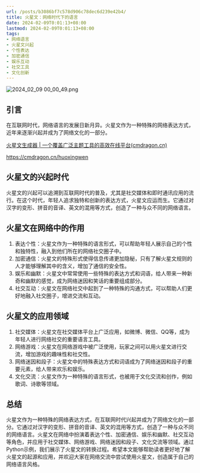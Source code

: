 ```yaml
---
url: /posts/b3086bf7c578d906c78dec6d239e42b4/
title: 火星文：网络时代下的语言
date: 2024-02-09T0:01:13+08:00
lastmod: 2024-02-09T0:01:13+08:00
tags:
- 网络语言
- 火星文兴起
- 个性表达
- 加密通信
- 娱乐互动
- 社交工具
- 文化创新
---
```



<img src="https://static.cmdragon.cn/blog/images/2024_02_09 00_00_49.png@blog" title="2024_02_09 00_00_49.png" alt="2024_02_09 00_00_49.png"/>

## 引言

在互联网时代，网络语言的发展日新月异。火星文作为一种特殊的网络表达方式，近年来逐渐兴起并成为了网络文化的一部分。

[火星文生成器 | 一个覆盖广泛主题工具的高效在线平台(cmdragon.cn)](https://cmdragon.cn/huoxingwen)

https://cmdragon.cn/huoxingwen

## 火星文的兴起时代 

火星文的兴起可以追溯到互联网时代的普及，尤其是社交媒体和即时通讯应用的流行。在这个时代，年轻人追求独特和创新的表达方式，火星文应运而生。它通过对汉字的变形、拼音的音译、英文的混用等方式，创造了一种与众不同的网络语言。

## 火星文在网络中的作用

1.  表达个性：火星文作为一种特殊的语言形式，可以帮助年轻人展示自己的个性和独特性，融入到他们所在的网络社交圈子中。
1.  加密通信：火星文的特殊形式使得信息传递更加隐秘，只有了解火星文规则的人才能够理解其中的含义，增加了通信的安全性。
1.  娱乐和幽默：火星文中常常使用一些特殊的表达方式和词语，给人带来一种新奇和幽默的感觉，成为网络迷因和笑话的重要组成部分。
1.  社交互动：火星文在网络社交中起到了一种特殊的沟通方式，可以帮助人们更好地融入社交圈子，增进交流和互动。

## 火星文的应用领域

1.  社交媒体：火星文在社交媒体平台上广泛应用，如微博、微信、QQ等，成为年轻人进行网络社交的重要语言工具。
1.  网络游戏：火星文在网络游戏中被广泛使用，玩家之间可以用火星文进行交流，增加游戏的趣味性和社交性。
1.  网络迷因和段子：火星文中的特殊表达方式和词语成为了网络迷因和段子的重要元素，给人带来欢乐和娱乐。
1.  文化交流：火星文作为一种特殊的语言形式，也被用于文化交流和创作，例如歌词、诗歌等领域。


## 总结

火星文作为一种特殊的网络表达方式，在互联网时代兴起并成为了网络文化的一部分。它通过对汉字的变形、拼音的音译、英文的混用等方式，创造了一种与众不同的网络语言。火星文在网络中扮演着表达个性、加密通信、娱乐和幽默、社交互动等角色，并应用于社交媒体、网络游戏、网络迷因和段子、文化交流等领域。通过Python示例，我们展示了火星文的转换过程。希望本文能够帮助读者更好地了解火星文的起源和应用，并欢迎大家在网络交流中尝试使用火星文，创造属于自己的网络语言风格。


